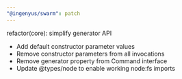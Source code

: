 ```yaml
---
"@ingenyus/swarm": patch
---
```


refactor(core): simplify generator API

- Add default constructor parameter values
- Remove constructor parameters from all invocations
- Remove generator property from Command interface
- Update @types/node to enable working node:fs imports
